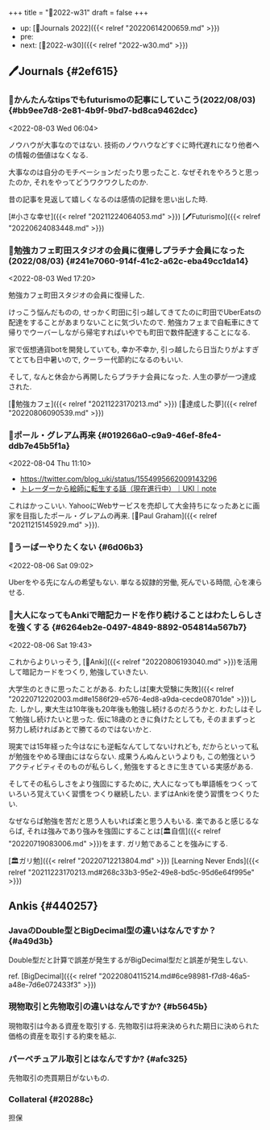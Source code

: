 +++
title = "📓2022-w31"
draft = false
+++

-   up: [📅Journals 2022]({{< relref "20220614200659.md" >}})
-   pre:
-   next: [📓2022-w30]({{< relref "2022-w30.md" >}})


## 🖊Journals {#2ef615}


### 💭かんたんなtipsでもfuturismoの記事にしていこう(2022/08/03) {#bb9ee7d8-2e81-4b9f-9bd7-bd8ca9462dcc}

<span class="timestamp-wrapper"><span class="timestamp">&lt;2022-08-03 Wed 06:04&gt;</span></span>

ノウハウが大事なのではない. 技術のノウハウなどすぐに時代遅れになり他者への情報の価値はなくなる.

大事なのは自分のモチベーションだったり思ったこと. なぜそれをやろうと思ったのか, それをやってどうワクワクしたのか.

昔の記事を見返して嬉しくなるのは感情の記録を思い出した時.

[#小さな幸せ]({{< relref "20211224064053.md" >}}) [🖊Futurismo]({{< relref "20220624083448.md" >}})


### 💭勉強カフェ町田スタジオの会員に復帰しプラチナ会員になった(2022/08/03) {#241e7060-914f-41c2-a62c-eba49cc1da14}

<span class="timestamp-wrapper"><span class="timestamp">&lt;2022-08-03 Wed 17:20&gt;</span></span>

勉強カフェ町田スタジオの会員に復帰した.

けっこう悩んだものの, せっかく町田に引っ越してきてたのに町田でUberEatsの配達をすることがあまりないことに気づいたので. 勉強カフェまで自転車にきて帰りでウーバーしながら帰宅すればいやでも町田で数件配達することになる.

家で仮想通貨botを開発していても, 幸か不幸か, 引っ越したら日当たりがよすぎてとても日中暑いので, クーラー代節約になるのもいい.

そして, なんと休会から再開したらプラチナ会員になった. 人生の夢が一つ達成された.

[🔖勉強カフェ]({{< relref "20211223170213.md" >}}) [🦊達成した夢]({{< relref "20220806090539.md" >}})


### 💭ポール・グレアム再来 {#019266a0-c9a9-46ef-8fe4-ddb7e45b5f1a}

<span class="timestamp-wrapper"><span class="timestamp">&lt;2022-08-04 Thu 11:10&gt;</span></span>

-   <https://twitter.com/blog_uki/status/1554995662009143296>
-   [トレーダーから絵師に転生する話（現在進行中）｜UKI｜note](https://note.com/uki_profit/n/n22a488a441ee)

これはかっこいい. YahooにWebサービスを売却して大金持ちになったあとに画家を目指したポール・グレアムの再来. [👨Paul Graham]({{< relref "20211215145929.md" >}}).


### 💭うーばーやりたくない {#6d06b3}

<span class="timestamp-wrapper"><span class="timestamp">&lt;2022-08-06 Sat 09:02&gt;</span></span>

Uberをやる先になんの希望もない. 単なる奴隷的労働, 死んでいる時間, 心を凍らせる.


### 💭大人になってもAnkiで暗記カードを作り続けることはわたしらしさを強くする {#6264eb2e-0497-4849-8892-054814a567b7}

<span class="timestamp-wrapper"><span class="timestamp">&lt;2022-08-06 Sat 19:43&gt;</span></span>

これからよりいっそう, [📝Anki]({{< relref "20220806193040.md" >}})を活用して暗記カードをつくり, 勉強していきたい.

大学生のときに思ったことがある. わたしは[東大受験に失敗]({{< relref "20220712202003.md#e1586f29-e576-4ed8-a9da-cecde08701de" >}})した. しかし, 東大生は10年後も20年後も勉強し続けるのだろうかと. わたしはそして勉強し続けたいと思った. 仮に18歳のときに負けたとしても, そのままずっと努力し続ければあとで勝てるのではないかと.

現実では15年経った今はなにも逆転なんてしてないけれども, だからといって私が勉強をやめる理由にはならない. 成果うんぬんというよりも, この勉強というアクティビティそのものが私らしく, 勉強をするときに生きている実感がある.

そしてその私らしさをより強固にするために, 大人になっても単語帳をつくっていろいろ覚えていく習慣をつくり継続したい. まずはAnkiを使う習慣をつくりたい.

なぜならば勉強を苦だと思う人もいれば楽と思う人もいる. 楽であると感じるならば, それは強みであり強みを強固にすることは[🏛自信]({{< relref "20220719083006.md" >}})をます. ガリ勉であることを強みにする.

[🏛ガリ勉]({{< relref "20220712213804.md" >}}) [Learning Never Ends]({{< relref "20211223170213.md#268c33b3-95e2-49e8-bd5c-95d6e64f995e" >}})


## Ankis {#440257}


### JavaのDouble型とBigDecimal型の違いはなんですか？ {#a49d3b}

Double型だと計算で誤差が発生するがBigDecimal型だと誤差が発生しない.

ref. [BigDecimal]({{< relref "20220804115214.md#6ce98981-f7d8-46a5-a48e-7d6e072433f3" >}})


### 現物取引と先物取引の違いはなんですか? {#b5645b}

現物取引は今ある資産を取引する. 先物取引は将来決められた期日に決められた価格の資産を取引する約束を結ぶ.


### パーペチュアル取引とはなんですか? {#afc325}

先物取引の売買期日がないもの.


### Collateral {#20288c}

担保
